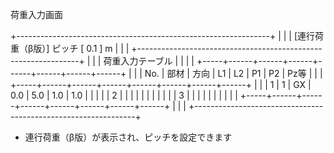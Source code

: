 荷重入力画面

+---------------------------------------------------------------+
|                                                               |
| [連行荷重（β版）] ピッチ [  0.1  ] m                          |
|                                                               |
+---------------------------------------------------------------+
|                                                               |
|  荷重入力テーブル                                              |
|                                                               |
| +-----+------+------+------+------+------+------+------+     |
| | No. |  部材 |  方向 |  L1  |  L2  |  P1  |  P2  | Pz等 |     |
| +-----+------+------+------+------+------+------+------+     |
| |  1  |   1  |  GX  |  0.0 |  5.0 |  1.0 |  1.0 |      |     |
| |  2  |      |      |      |      |      |      |      |     |
| |  3  |      |      |      |      |      |      |      |     |
| +-----+------+------+------+------+------+------+------+     |
|                                                               |
+---------------------------------------------------------------+

* 連行荷重（β版）が表示され、ピッチを設定できます 